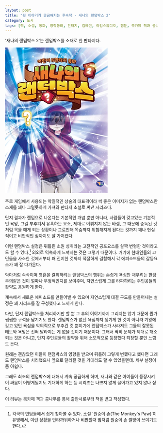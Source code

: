 ```yaml
---
layout: post
title: "뒷 이야기가 궁금해지는 후속작 - 새나의 랜덤박스 2"
category: 도서
tags: [책, 소설, 동화, 창작동화, 판타지, 김혜련, 라임스튜디오, 겜툰, 북카페 책과 콩나무, 서평]
---
```


'새나의 랜덤박스 2'는
랜덤박스를 소재로 한 판타지다.

![표지](/images/book/saenas-random-box-2-book-h480.jpg)

주로 게임에서 사용되는 악질적인 상술의 대표격이라 썩 좋은 이미지가 없는 랜덤박스란 소재를
꽤나 그럴듯하게 가져와 판타지 소설로 써낸 시리즈다.

단지 결과가 랜덤으로 나온다는 기본적인 개념 뿐만 아니라,
사람들이 갖고있는 기본적인 욕망,
그걸 부추겨서 유혹하는 요소,
제대로 이뤄지지 않는 바램,
그 때문에 중독된 것처럼 목을 매게 되는 상황이나
그로인해 목숨까지 위험해지게 된다는 것까지
꽤나 현실적이고 비판적인 점까지도 잘 가져왔다.

이런 랜덤박스 설정은 뒤틀린 소원 성취라는 고전적인 공포요소를 살짝 변형한 것이라고도 할 수 있다.[^1]
의외로 익숙하게 느껴지는 것은 그렇기 때문이다.
거기에 현대인들의 고민들을 사소한 것에서부터 꽤 진지한 것까지 적절하게 결합해서
각 에피소드들의 갈등요소가 꽤 잘 다가온다.

[^1]: 각국의 민담들에서 쉽게 찾아볼 수 있다. 소설 '원숭이 손(The Monkey's Paw)'이 유명해서, 이런 상황을 안타까워하거나 비판할때 밈처럼 원숭이 손 짤방이 쓰이기도 한다.

악마처럼 속삭이며 영혼을 갈취하려는 랜덤박스의 행위는
손쉽게 욕심만 채우려는 한탕주의같은 것이 얼마나 부정적인지를 보여주며,
자연스럽게 그를 타파하려는 주인공들의 활약도 응원하게 한다.

계속해서 새로운 에피소드를 만들어낼 수 있으며
자연스럽게 대결 구도를 만들어내는 설정은 꽤 시리즈를 잘 구성했다고 느끼게 한다.

다만, 단지 랜덤박스를 처리하기만 할 뿐 그 후의 이야기까지 그리지는 않기 때문에 뭔가 찝찝한 구석을 남기기도 한다.
랜덤박스가 없던 욕심까지 생기게 한 것이 아니라
기왕에 갖고 있던 욕심을 악의적으로 부추긴 것 뿐이기에
랜덤박스가 사라져도 그들의 잘못된 태도와 욕망은 전혀 달라지는 게 없을 것이기 때문이다.
그래서 딱히 문제가 제대로 해소되는 것은 아니고,
단지 주인공들의 활약을 위해 소모적으로 등장했다 퇴장할 뿐인 느낌도 든다.

원래는 괜찮았던 이들이 랜덤박스의 영향을 받으며 뒤틀려 그렇게 변했다고 했다면
그래도 랜덤박스를 처리했으니 앞으로 달라질 것을 기대라도 할 수 있었을텐데.
세부 설정이 좀 아쉽다.

그래도 최초의 랜덤박스에 대해서 계속 궁금하게 하며,
새나와 같은 아이들이 등장시켜 이 싸움이 어떻게될지도 기대하게 하는 등
시리즈는 나쁘지 않게 끌어가고 있지 않나 싶다.



<div class="im im-info">
이 리뷰는 북카페 책과 콩나무를 통해 출판사로부터 책을 받고 작성했다.
</div>
